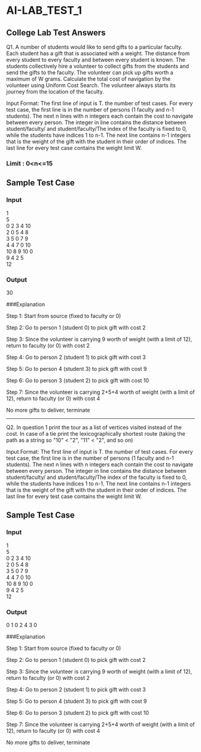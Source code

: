# AI-LAB_TEST_1
College Lab Test Answers
---
Q1. A number of students would like to send gifts to a particular faculty. Each student has a gift that is associated with a weight. The distance from every student to every faculty and between every student is known. The students collectively hire a volunteer to collect gifts from the students and send the gifts to the faculty. The volunteer can pick up gifts worth a maximum of W grams. Calculate the total cost of navigation by the volunteer using Uniform Cost Search. The volunteer always starts its journey from the location of the faculty.

Input Format: The first line of input is T. the number of test cases. For every test case, the first line is in the number of persons (1 faculty and n-1 students). The next n lines with n integers each contain the cost to navigate between every person. The integer in line contains the distance between student/faculty/ and student/faculty/The index of the faculty is fixed to 0, while the students have indices 1 to n-1. The next line contains n-1 integers that is the weight of the gift with the student in their order of indices. The last line for every test case contains the weight limit W.

### Limit : 0<n<=15
## Sample Test Case
### Input

1 </br>
5 </br>
0 2 3 4 10 </br>
2 0 5 4 8 </br>
3 5 0 7 9 </br>
4 4 7 0 10 </br>
10 8 9 10 0 </br>
9 4 2 5 </br>
12

### Output
30

###Explanation

Step 1: Start from source (fixed to faculty or 0)

Step 2: Go to person 1 (student 0) to pick gift with cost 2

Step 3: Since the volunteer is carrying 9 worth of weight (with a limit of 12), return to faculty (or 0) with cost 2

Step 4: Go to person 2 (student 1) to pick gift with cost 3

Step 5: Go to person 4 (student 3) to pick gift with cost 9

Step 6: Go to person 3 (student 2) to pick gift with cost 10

Step 7: Since the volunteer is carrying 2+5+4 worth of weight (with a limit of 12), return to faculty (or 0) with cost 4

No more gifts to deliver, terminate

---
Q2. In question 1 print the tour as a list of vertices visited instead of the cost. In case of a tie print the lexicographically shortest route (taking the path as a string so "10" < "2", "11" < "2", and so on)

Input Format: The first line of input is T. the number of test cases. For every test case, the first line is in the number of persons (1 faculty and n-1 students). The next n lines with n integers each contain the cost to navigate between every person. The integer in line contains the distance between student/faculty/ and student/faculty/The index of the faculty is fixed to 0, while the students have indices 1 to n-1. The next line contains n-1 integers that is the weight of the gift with the student in their order of indices. The last line for every test case contains the weight limit W.

## Sample Test Case
### Input

1 </br>
5 </br>
0 2 3 4 10 </br>
2 0 5 4 8 </br>
3 5 0 7 9 </br>
4 4 7 0 10 </br>
10 8 9 10 0 </br>
9 4 2 5 </br>
12

### Output
0 1 0 2 4 3 0

###Explanation

Step 1: Start from source (fixed to faculty or 0)

Step 2: Go to person 1 (student 0) to pick gift with cost 2

Step 3: Since the volunteer is carrying 9 worth of weight (with a limit of 12), return to faculty (or 0) with cost 2

Step 4: Go to person 2 (student 1) to pick gift with cost 3

Step 5: Go to person 4 (student 3) to pick gift with cost 9

Step 6: Go to person 3 (student 2) to pick gift with cost 10

Step 7: Since the volunteer is carrying 2+5+4 worth of weight (with a limit of 12), return to faculty (or 0) with cost 4

No more gifts to deliver, terminate
